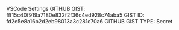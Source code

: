 VSCode Settings
GITHUB GIST: fff15c40f919a7180e832f2f36c4ed928c74aba5
GIST ID:  fd2e5e8a16b2d2eb98013a3c281c70a6
GITHUB GIST TYPE: Secret 

